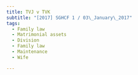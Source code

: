 ```yaml
---
title: TVJ v TVK 
subtitle: "[2017] SGHCF 1 / 03\_January\_2017"
tags:
  - Family law
  - Matrimonial assets
  - Division
  - Family law
  - Maintenance
  - Wife

---
```



